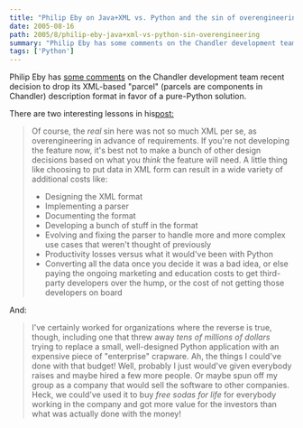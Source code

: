 ```yaml
---
title: "Philip Eby on Java+XML vs. Python and the sin of overengineering"
date: 2005-08-16
path: 2005/8/philip-eby-java+xml-vs-python-sin-overengineering
summary: "Philip Eby has some comments on the Chandler development team recent decision to drop its XML-based \"parcel\" (parcels are components in Chandler) description format in favor of a pure-Python solution."
tags: ['Python']
---
```


Philip Eby has <a href="http://dirtsimple.org/2005/08/chandler-begins-recovery-from-xml.html">some
comments</a> on the Chandler development team recent decision to drop its
XML-based "parcel" (parcels are components in Chandler) description format
in favor of a pure-Python solution.

There are two interesting lessons in his<a href="http://dirtsimple.org/2005/08/chandler-begins-recovery-from-xml.html">post:</a>

<blockquote>
Of course, the <span style="font-style: italic;">real</span> sin here was
not so much XML per se, as overengineering in advance of requirements. If
you're not developing the feature now, it's best not to make a bunch of
other design decisions based on what you <span style="font-style: italic;">think</span> the feature will need. A little
thing like choosing to put data in XML form can result in a wide variety of
additional costs like:<br><ul><li>Designing the XML format</li>

<li>Implementing a parser</li>

<li>Documenting the format</li>

<li>Developing a bunch of stuff in the format</li>

<li>Evolving and fixing the parser to handle more and more complex use
cases that weren't thought of previously</li>

<li>Productivity losses versus what it would've been with Python<br></li>

<li>Converting all the data once you decide it was a bad idea, or else
paying the ongoing marketing and education costs to get third-party
developers over the hump, or the cost of not getting those developers on
board</li>
</ul>
</blockquote>

And:

<blockquote>
I've certainly worked for organizations where the reverse is true, though,
including one that threw away <span style="font-style: italic;">tens of
millions of dollars</span> trying to replace a small, well-designed Python
application with an expensive piece of "enterprise" crapware. Ah, the
things I could've done with that budget! Well, probably I just would've
given everybody raises and maybe hired a few more people. Or maybe spun off
my group as a company that would sell the software to other companies.
Heck, we could've used it to buy <span style="font-style: italic;">free
sodas for life</span> for everybody working in the company and got more
value for the investors than what was actually done with the money!
</blockquote> 

